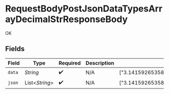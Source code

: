 # RequestBodyPostJsonDataTypesArrayDecimalStrResponseBody

OK


## Fields

| Field                                | Type                                 | Required                             | Description                          | Example                              |
| ------------------------------------ | ------------------------------------ | ------------------------------------ | ------------------------------------ | ------------------------------------ |
| `data`                               | *String*                             | :heavy_check_mark:                   | N/A                                  | ["3.141592653589793438462643383279"] |
| `json`                               | List<*String*>                       | :heavy_check_mark:                   | N/A                                  | ["3.141592653589793438462643383279"] |
